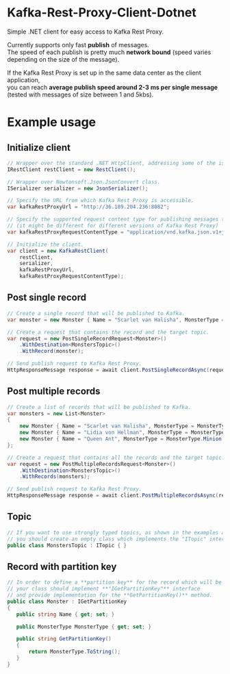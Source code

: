 # Kafka-Rest-Proxy-Client-Dotnet
Simple .NET client for easy access to Kafka Rest Proxy.  

Currently supports only fast **publish** of messages.  
The speed of each publish is pretty much **network bound** (speed varies depending on the size of the message).   

If the Kafka Rest Proxy is set up in the same data center as the client application,   
you can reach **average publish speed around 2-3 ms per single message** (tested with messages of size between 1 and 5kbs).  

# Example usage

## Initialize client
```cs
// Wrapper over the standard .NET HttpClient, addressing some of the issues of the client.
IRestClient restClient = new RestClient();

// Wrapper over Newtonsoft.Json.JsonConvert class.
ISerializer serializer = new JsonSerializer();

// Specify the URL from which Kafka Rest Proxy is accessible.
var kafkaRestProxyUrl = "http://36.189.204.236:8082";

// Specify the supported request content type for publishing messages to Kafka Rest Proxy.
// (it might be different for different versions of Kafka Rest Proxy)
var kafkaRestProxyRequestContentType = "application/vnd.kafka.json.v1+json";

// Initialize the client.
var client = new KafkaRestClient(
    restClient,
    serializer,
    kafkaRestProxyUrl,
    kafkaRestProxyRequestContentType);
```

## Post single record
```cs
// Create a single record that will be published to Kafka.
var monster = new Monster { Name = "Scarlet van Halisha", MonsterType = MonsterType.RaidBoss };

// Create a request that contains the record and the target topic.
var request = new PostSingleRecordRequest<Monster>()
    .WithDestination<MonstersTopic>()
    .WithRecord(monster);

// Send publish request to Kafka Rest Proxy.
HttpResponseMessage response = await client.PostSingleRecordAsync(request);
```

## Post multiple records
```cs
// Create a list of records that will be published to Kafka.
var monsters = new List<Monster>
{
    new Monster { Name = "Scarlet van Halisha", MonsterType = MonsterType.RaidBoss },
    new Monster { Name = "Lidia von Hellman", MonsterType = MonsterType.Monster },
    new Monster { Name = "Queen Ant", MonsterType = MonsterType.Minion }
};

// Create a request that contains all the records and the target topic.
var request = new PostMultipleRecordsRequest<Monster>()
    .WithDestination<MonstersTopic>()
    .WithRecords(monsters);

// Send publish request to Kafka Rest Proxy.
HttpResponseMessage response = await client.PostMultipleRecordsAsync(request);
```

## Topic
```cs
// If you want to use strongly typed topics, as shown in the examples above,
// you should create an empty class which implements the "ITopic" interface.
public class MonstersTopic : ITopic { }
```

## Record with partition key
```cs
// In order to define a **partition key** for the record which will be published to Kafka,
// your class should implement **"IGetPartitionKey"** interface
// and provide implementation for the **GetPartitionKey()** method.
public class Monster : IGetPartitionKey
{
   public string Name { get; set; }

   public MonsterType MonsterType { get; set; }

   public string GetPartitionKey()
   {
       return MonsterType.ToString();
   }
}
```
